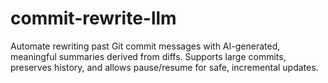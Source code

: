 # commit-rewrite-llm
Automate rewriting past Git commit messages with AI-generated, meaningful summaries derived from diffs. Supports large commits, preserves history, and allows pause/resume for safe, incremental updates.
